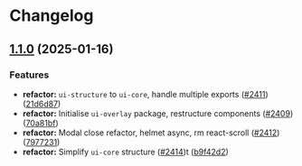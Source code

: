 # Changelog

## [1.1.0](https://github.com/polkadot-cloud/polkadot-staking-dashboard/compare/ui-overlay-v1.0.0...ui-overlay-v1.1.0) (2025-01-16)


### Features

* **refactor:** `ui-structure` to `ui-core`, handle multiple exports ([#2411](https://github.com/polkadot-cloud/polkadot-staking-dashboard/issues/2411)) ([21d6d87](https://github.com/polkadot-cloud/polkadot-staking-dashboard/commit/21d6d876826cdea76cc85ea1db1ad0df56afe3c8))
* **refactor:** Initialise `ui-overlay` package, restructure components ([#2409](https://github.com/polkadot-cloud/polkadot-staking-dashboard/issues/2409)) ([70a81bf](https://github.com/polkadot-cloud/polkadot-staking-dashboard/commit/70a81bfafbe0dff74b4a6c5053b9842d86d43dea))
* **refactor:** Modal close refactor, helmet async, rm react-scroll ([#2412](https://github.com/polkadot-cloud/polkadot-staking-dashboard/issues/2412)) ([7977231](https://github.com/polkadot-cloud/polkadot-staking-dashboard/commit/797723187060e8e32e696c81cc8aa0c899507708))
* **refactor:** Simplify `ui-core` structure ([#2414](https://github.com/polkadot-cloud/polkadot-staking-dashboard/issues/2414))t ([b9f42d2](https://github.com/polkadot-cloud/polkadot-staking-dashboard/commit/b9f42d2c3c776fbc833e4fea36aefba0cdbbb737))
